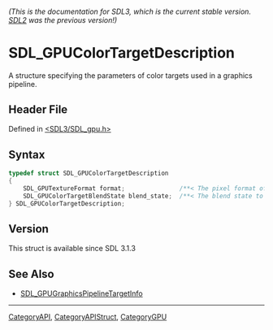 ###### (This is the documentation for SDL3, which is the current stable version. [SDL2](https://wiki.libsdl.org/SDL2/) was the previous version!)
# SDL_GPUColorTargetDescription

A structure specifying the parameters of color targets used in a graphics pipeline.

## Header File

Defined in [<SDL3/SDL_gpu.h>](https://github.com/libsdl-org/SDL/blob/main/include/SDL3/SDL_gpu.h)

## Syntax

```c
typedef struct SDL_GPUColorTargetDescription
{
    SDL_GPUTextureFormat format;               /**< The pixel format of the texture to be used as a color target. */
    SDL_GPUColorTargetBlendState blend_state;  /**< The blend state to be used for the color target. */
} SDL_GPUColorTargetDescription;
```

## Version

This struct is available since SDL 3.1.3

## See Also

- [SDL_GPUGraphicsPipelineTargetInfo](SDL_GPUGraphicsPipelineTargetInfo)

----
[CategoryAPI](CategoryAPI), [CategoryAPIStruct](CategoryAPIStruct), [CategoryGPU](CategoryGPU)

